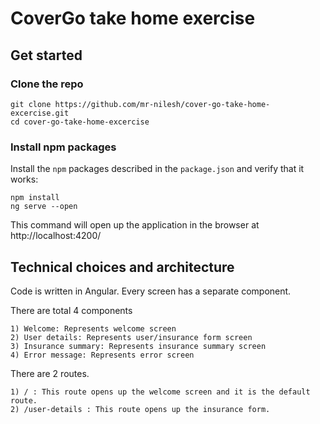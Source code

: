 # CoverGo take home exercise

## Get started

### Clone the repo

```shell
git clone https://github.com/mr-nilesh/cover-go-take-home-excercise.git
cd cover-go-take-home-excercise
```

### Install npm packages

Install the `npm` packages described in the `package.json` and verify that it works:

```shell
npm install
ng serve --open
```
This command will open up the application in the browser at http://localhost:4200/

## Technical choices and architecture

Code is written in Angular. Every screen has a separate component.

There are total 4 components

```shell
1) Welcome: Represents welcome screen
2) User details: Represents user/insurance form screen
3) Insurance summary: Represents insurance summary screen
4) Error message: Represents error screen
```

There are 2 routes.

```shell
1) / : This route opens up the welcome screen and it is the default route.
2) /user-details : This route opens up the insurance form.
```
